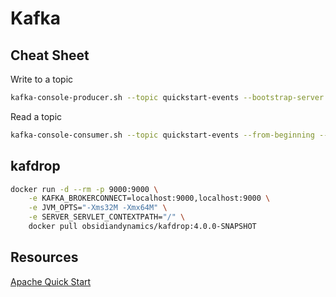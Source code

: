 # Kafka

## Cheat Sheet

Write to a topic

```sh
kafka-console-producer.sh --topic quickstart-events --bootstrap-server localhost:9092
```

Read a topic

```sh
kafka-console-consumer.sh --topic quickstart-events --from-beginning --bootstrap-server localhost:9092
```

## kafdrop

```sh
docker run -d --rm -p 9000:9000 \
    -e KAFKA_BROKERCONNECT=localhost:9000,localhost:9000 \
    -e JVM_OPTS="-Xms32M -Xmx64M" \
    -e SERVER_SERVLET_CONTEXTPATH="/" \
    docker pull obsidiandynamics/kafdrop:4.0.0-SNAPSHOT
```

## Resources

[Apache Quick Start](https://kafka.apache.org/quickstart)
